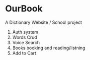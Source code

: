 # OurBook
A Dictionary Website / School project
<br>
<ol>
 <li>Auth system</li>
 <li>Words Crud</li>
 <li>Voice Search</li>
 <li>Books booking and reading/listning</li>
 <li>Add to Cart</li>
</ol>
